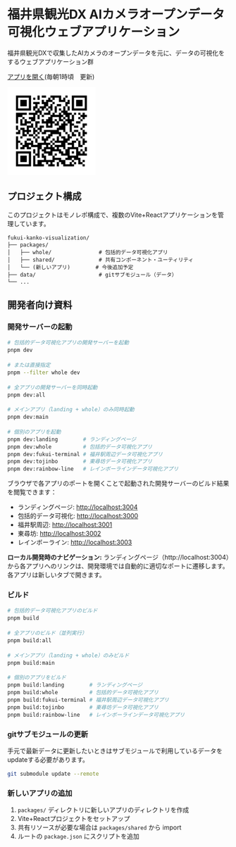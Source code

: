 # 福井県観光DX AIカメラオープンデータ 可視化ウェブアプリケーション

福井県観光DXで収集したAIカメラのオープンデータを元に、データの可視化をするウェブアプリケーション群

[アプリを開く](https://code4fukui.github.io/fukui-kanko-people-flow-visualization/)(毎朝1時頃　更新)

[<img src="pagelink-qr.png" alt="GitHub Pages へのQR" width="200"/>](https://code4fukui.github.io/fukui-kanko-people-flow-visualization/)

## プロジェクト構成

このプロジェクトはモノレポ構成で、複数のVite+Reactアプリケーションを管理しています。

```
fukui-kanko-visualization/
├── packages/
│   ├── whole/               # 包括的データ可視化アプリ
│   ├── shared/              # 共有コンポーネント・ユーティリティ
│   └── (新しいアプリ)        # 今後追加予定
├── data/                    # gitサブモジュール（データ）
└── ...
```

## 開発者向け資料

### 開発サーバーの起動

```bash
# 包括的データ可視化アプリの開発サーバーを起動
pnpm dev

# または直接指定
pnpm --filter whole dev

# 全アプリの開発サーバーを同時起動
pnpm dev:all

# メインアプリ（landing + whole）のみ同時起動
pnpm dev:main

# 個別のアプリを起動
pnpm dev:landing        # ランディングページ
pnpm dev:whole          # 包括的データ可視化アプリ
pnpm dev:fukui-terminal # 福井駅周辺データ可視化アプリ
pnpm dev:tojinbo        # 東尋坊データ可視化アプリ
pnpm dev:rainbow-line   # レインボーラインデータ可視化アプリ
```

ブラウザで各アプリのポートを開くことで起動された開発サーバーのビルド結果を閲覧できます：

- ランディングページ: [http://localhost:3004](http://localhost:3004)
- 包括的データ可視化: [http://localhost:3000](http://localhost:3000)
- 福井駅周辺: [http://localhost:3001](http://localhost:3001)
- 東尋坊: [http://localhost:3002](http://localhost:3002)
- レインボーライン: [http://localhost:3003](http://localhost:3003)

**ローカル開発時のナビゲーション:**
ランディングページ（http://localhost:3004）から各アプリへのリンクは、開発環境では自動的に適切なポートに遷移します。各アプリは新しいタブで開きます。

### ビルド

```bash
# 包括的データ可視化アプリのビルド
pnpm build

# 全アプリのビルド（並列実行）
pnpm build:all

# メインアプリ（landing + whole）のみビルド
pnpm build:main

# 個別のアプリをビルド
pnpm build:landing        # ランディングページ
pnpm build:whole          # 包括的データ可視化アプリ
pnpm build:fukui-terminal # 福井駅周辺データ可視化アプリ
pnpm build:tojinbo        # 東尋坊データ可視化アプリ
pnpm build:rainbow-line   # レインボーラインデータ可視化アプリ
```

### gitサブモジュールの更新

手元で最新データに更新したいときはサブモジュールで利用しているデータをupdateする必要があります。

```bash
git submodule update --remote
```

### 新しいアプリの追加

1. `packages/` ディレクトリに新しいアプリのディレクトリを作成
2. Vite+Reactプロジェクトをセットアップ
3. 共有リソースが必要な場合は `packages/shared` から import
4. ルートの `package.json` にスクリプトを追加
